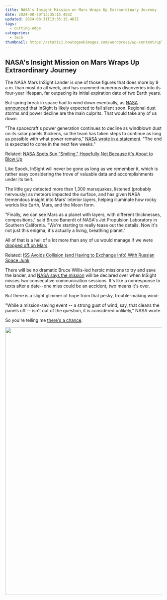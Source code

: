 ```yaml
---
title: NASA's Insight Mission on Mars Wraps Up Extraordinary Journey
date: 2024-08-30T13:35:15.483Z
updated: 2024-08-31T13:35:15.483Z
tags:
  - cutting-edge
categories:
  - tech
thumbnail: https://static1.howtogeekimages.com/wordpress/wp-content/uploads/2022/11/imageedit_8_9809477772.png
---
```


## NASA's Insight Mission on Mars Wraps Up Extraordinary Journey

The NASA Mars InSight Lander is one of those figures that does more by 9 a.m. than most do all week, and has crammed numerous discoveries into its four-year lifespan, far outpacing its initial expiration date of two Earth years.

 But spring break in space had to wind down eventually, as [NASA announced](https://www.nasa.gov/feature/jpl/nasa-prepares-to-say-farewell-to-insight-spacecraft) that InSight is likely expected to fall silent soon. Regional dust storms and power decline are the main culprits. That would take any of us down.

 "The spacecraft's power generation continues to decline as windblown dust on its solar panels thickens, so the team has taken steps to continue as long as possible with what power remains," [NASA wrote in a statement](https://www.nasa.gov/feature/jpl/nasa-prepares-to-say-farewell-to-insight-spacecraft). "The end is expected to come in the next few weeks."

Related: [NASA Spots Sun "Smiling," Hopefully Not Because it's About to Blow Up](https://instagram-video-files.techidaily.com/updated-efficient-editing-techniques-mastering-video-cropping-and-exporting-for-2024/) 

 Like Spock, InSight will never be gone as long as we remember it, which is rather easy considering the trove of valuable data and accomplishments under its belt.

 The little guy detected more than 1,300 marsquakes, listened (probably nervously) as meteors impacted the surface, and has given NASA tremendous insight into Mars' interior layers, helping illuminate how rocky worlds like Earth, Mars, and the Moon form.

 "Finally, we can see Mars as a planet with layers, with different thicknesses, compositions," said Bruce Banerdt of NASA's Jet Propulsion Laboratory in Southern California. "We're starting to really tease out the details. Now it's not just this enigma; it's actually a living, breathing planet."

 All of that is a hell of a lot more than any of us would manage if we were [dropped off on Mars](https://www.anrdoezrs.net/links/3607085/type/dlg/sid/UUhtgUeUpU203754/https://www.youtube.com/watch?v=vuCiiRDpbCk&ab%5Fchannel=ThomasHosey).

Related: [ISS Avoids Collision (and Having to Exchange Info) With Russian Space Junk](https://www.howtogeek.com/843809/iss-avoids-collision-and-having-to-exchange-info-with-russian-space-junk/) 

 There will be no dramatic Bruce Willis-led heroic missions to try and save the lander, and [NASA says the mission](https://www.nasa.gov/feature/jpl/nasa-prepares-to-say-farewell-to-insight-spacecraft) will be declared over when InSight misses two consecutive communication sessions. It's like a nonresponse to texts after a date--one miss could be an accident, two means it's over.

 But there is a slight glimmer of hope from that pesky, trouble-making wind:

 "While a mission-saving event -- a strong gust of wind, say, that cleans the panels off -- isn't out of the question, it is considered unlikely," NASA wrote.

 So you're telling me [there's a chance](https://www.anrdoezrs.net/links/3607085/type/dlg/sid/UUhtgUeUpU203754/https://www.youtube.com/watch?v=zMRrNY0pxfM&ab%5Fchannel=FullMovieJacket).

<ins class="adsbygoogle"
     style="display:block"
     data-ad-format="autorelaxed"
     data-ad-client="ca-pub-7571918770474297"
     data-ad-slot="1223367746"></ins>



<ins class="adsbygoogle"
     style="display:block"
     data-ad-client="ca-pub-7571918770474297"
     data-ad-slot="8358498916"
     data-ad-format="auto"
     data-full-width-responsive="true"></ins>



<!-- affiliate ads begin -->
<a href="https://propmoneyinc.pxf.io/c/5597632/1803115/14559" target="_top" id="1803115"><img src="//a.impactradius-go.com/display-ad/14559-1803115" border="0" alt="" width="859" height="859"/></a><img height="0" width="0" src="https://imp.pxf.io/i/5597632/1803115/14559" style="position:absolute;visibility:hidden;" border="0" />
<!-- affiliate ads end -->